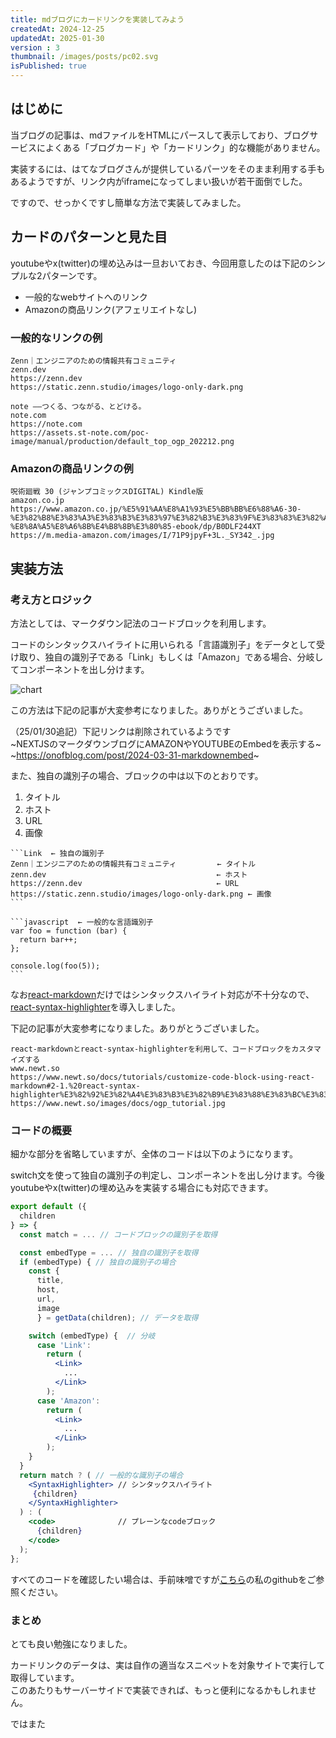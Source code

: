 ```yaml
---
title: mdブログにカードリンクを実装してみよう
createdAt: 2024-12-25
updatedAt: 2025-01-30
version : 3
thumbnail: /images/posts/pc02.svg
isPublished: true
---
```

## はじめに
当ブログの記事は、mdファイルをHTMLにパースして表示しており、ブログサービスによくある「ブログカード」や「カードリンク」的な機能がありません。

実装するには、はてなブログさんが提供しているパーツをそのまま利用する手もあるようですが、リンク内がiframeになってしまい扱いが若干面倒でした。

ですので、せっかくですし簡単な方法で実装してみました。

## カードのパターンと見た目
youtubeやx(twitter)の埋め込みは一旦おいておき、今回用意したのは下記のシンプルな2パターンです。
- 一般的なwebサイトへのリンク
- Amazonの商品リンク(アフェリエイトなし)

### 一般的なリンクの例
```Link
Zenn｜エンジニアのための情報共有コミュニティ
zenn.dev
https://zenn.dev
https://static.zenn.studio/images/logo-only-dark.png
```
```Link
note ――つくる、つながる、とどける。
note.com
https://note.com
https://assets.st-note.com/poc-image/manual/production/default_top_ogp_202212.png
```
### Amazonの商品リンクの例
```Amazon
呪術廻戦 30 (ジャンプコミックスDIGITAL) Kindle版
amazon.co.jp
https://www.amazon.co.jp/%E5%91%AA%E8%A1%93%E5%BB%BB%E6%88%A6-30-%E3%82%B8%E3%83%A3%E3%83%B3%E3%83%97%E3%82%B3%E3%83%9F%E3%83%83%E3%82%AF%E3%82%B9DIGITAL-%E8%8A%A5%E8%A6%8B%E4%B8%8B%E3%80%85-ebook/dp/B0DLF244XT
https://m.media-amazon.com/images/I/71P9jpyF+3L._SY342_.jpg
```

## 実装方法
### 考え方とロジック
方法としては、マークダウン記法のコードブロックを利用します。

コードのシンタックスハイライトに用いられる「言語識別子」をデータとして受け取り、独自の識別子である「Link」もしくは「Amazon」である場合、分岐してコンポーネントを出し分けます。

![chart](/images/posts/2024-12-25_a.png)

この方法は下記の記事が大変参考になりました。ありがとうございました。

（25/01/30追記）下記リンクは削除されているようです  
~NEXTJSのマークダウンブログにAMAZONやYOUTUBEのEmbedを表示する~
~https://onofblog.com/post/2024-03-31-markdownembed~


また、独自の識別子の場合、ブロックの中は以下のとおりです。

1. タイトル
2. ホスト
3. URL
4. 画像

~~~
```Link  ← 独自の識別子
Zenn｜エンジニアのための情報共有コミュニティ         ← タイトル
zenn.dev                                      ← ホスト
https://zenn.dev                              ← URL
https://static.zenn.studio/images/logo-only-dark.png ← 画像
```
~~~
~~~
```javascript  ← 一般的な言語識別子
var foo = function (bar) {
  return bar++;
};

console.log(foo(5));
```
~~~

なお[react-markdown](https://github.com/remarkjs/react-markdown)だけではシンタックスハイライト対応が不十分なので、[react-syntax-highlighter](https://github.com/react-syntax-highlighter/react-syntax-highlighter)を導入しました。

下記の記事が大変参考になりました。ありがとうございました。

```Link
react-markdownとreact-syntax-highlighterを利用して、コードブロックをカスタマイズする
www.newt.so
https://www.newt.so/docs/tutorials/customize-code-block-using-react-markdown#2-1.%20react-syntax-highlighter%E3%82%92%E3%82%A4%E3%83%B3%E3%82%B9%E3%83%88%E3%83%BC%E3%83%AB%E3%81%99%E3%82%8B
https://www.newt.so/images/docs/ogp_tutorial.jpg
```

### コードの概要
細かな部分を省略していますが、全体のコードは以下のようになります。

switch文を使って独自の識別子の判定し、コンポーネントを出し分けます。今後youtubeやx(twitter)の埋め込みを実装する場合にも対応できます。

```jsx
export default ({
  children
} => {
  const match = ... // コードブロックの識別子を取得

  const embedType = ... // 独自の識別子を取得
  if (embedType) { // 独自の識別子の場合
    const {
      title,
      host,
      url,
      image
      } = getData(children); // データを取得

    switch (embedType) {  // 分岐
      case 'Link':
        return (
          <Link>
            ...
          </Link>
        );
      case 'Amazon':
        return (
          <Link>
            ...
          </Link>
        );
    }
  }
  return match ? ( // 一般的な識別子の場合
    <SyntaxHighlighter> // シンタックスハイライト
     {children}
    </SyntaxHighlighter>
  ) : (
    <code>              // プレーンなcodeブロック
      {children}
    </code>
  );
};
```
すべてのコードを確認したい場合は、手前味噌ですが[こちら](https://github.com/poko8nada/portfolio-site-v1/blob/main/src/components/ui/post_embed/page.tsx)の私のgithubをご参照ください。

### まとめ
とても良い勉強になりました。

カードリンクのデータは、実は自作の適当なスニペットを対象サイトで実行して取得しています。  
このあたりもサーバーサイドで実装できれば、もっと便利になるかもしれません。

ではまた
